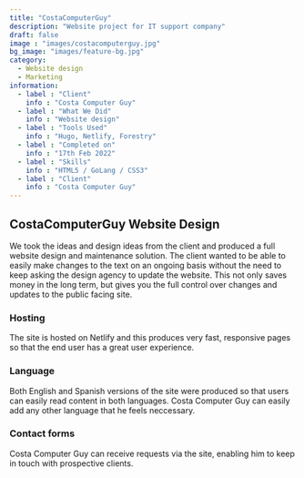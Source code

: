 ```yaml
---
title: "CostaComputerGuy"
description: "Website project for IT support company"
draft: false
image : "images/costacomputerguy.jpg"
bg_image: "images/feature-bg.jpg"
category:
  - Website design
  - Marketing
information:
  - label : "Client"
    info : "Costa Computer Guy"
  - label : "What We Did"
    info : "Website design"
  - label : "Tools Used"
    info : "Hugo, Netlify, Forestry"
  - label : "Completed on"
    info : "17th Feb 2022"
  - label : "Skills"
    info : "HTML5 / GoLang / CSS3"
  - label : "Client"
    info : "Costa Computer Guy"
---
```


## CostaComputerGuy Website Design

We took the ideas and design ideas from the client and produced a full
website design and maintenance solution. The client wanted to be able to easily 
make changes to the text on an ongoing basis without the need to keep
asking the design agency to update the website. This not only saves money
in the long term, but gives you the full control over changes and updates to
the public facing site.

### Hosting

The site is hosted on Netlify and this produces very fast, responsive pages
so that the end user has a great user experience.

### Language

Both English and Spanish versions of the site were produced so that users can
easily read content in both languages. Costa Computer Guy can easily add any
other language that he feels neccessary.

### Contact forms

Costa Computer Guy can receive requests via the site, enabling him to keep in 
touch with prospective clients.
